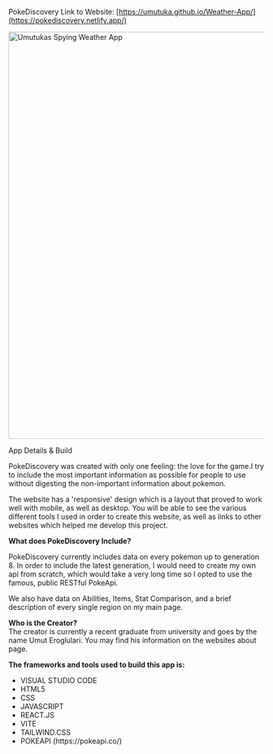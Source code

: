 PokeDiscovery
Link to Website: [https://umutuka.github.io/Weather-App/](https://pokediscovery.netlify.app/)

<img src="https://drive.google.com/uc?export=view&id=1oAAcsqP0ShSNzxF7wF68Mjr7hiMOnLcO" alt="Umutukas Spying Weather App" width="800" />


App Details & Build

PokeDiscovery was created with only one feeling: the love for the game.I try to include the most important information as possible for people to use without digesting the non-important information about pokemon.

The website has a 'responsive' design which is a layout that proved to work well with mobile, as well as desktop. You will be able to see the various different tools I used in order to create this website, as well as links to other websites which helped me develop this project.

<strong>What does PokeDiscovery Include?</strong> </br>

PokeDiscovery currently includes data on every pokemon up to generation 8. In order to include the latest generation, I would need to create my own api from scratch, which would take a very long time so I opted to use the famous, public RESTful PokeApi.

We also have data on Abilities, Items, Stat Comparison, and a brief description of every single region on my main page.

<strong> Who is the Creator? </strong> </br>
The creator is currently a recent graduate from university and goes by the name Umut Eroglulari. You may find his information on the websites about page.

**The frameworks and tools used to build this app is:**

<ul>
  <li>VISUAL STUDIO CODE</li>
  <li>HTML5</li>
  <li>CSS</li>
  <li>JAVASCRIPT</li>
  <li>REACT.JS</li>
  <li>VITE</li>
  <li>TAILWIND.CSS</li>
  <li>POKEAPI (https://pokeapi.co/)</li>
</ul>




